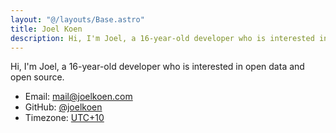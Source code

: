 ```yaml
---
layout: "@/layouts/Base.astro"
title: Joel Koen
description: Hi, I'm Joel, a 16-year-old developer who is interested in open data and open source.
---
```


Hi, I'm Joel, a 16-year-old developer who is interested in open data and open
source.

- Email: mail@joelkoen.com
- GitHub: [@joelkoen](https://github.com/joelkoen)
- Timezone: [UTC+10](https://time.is/UTC+10)
